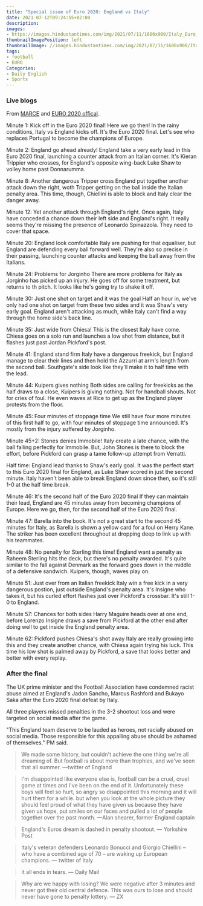 ```yaml
---
title: "Special issue of Euro 2020: England vs Italy"
date: 2021-07-12T09:24:55+02:00
description:
images:
- https://images.hindustantimes.com/img/2021/07/11/1600x900/Italy_Euro_2020_trophy_1626042203830_1626042228590.jpg
thumbnailImagePosition: left
thumbnailImage: //images.hindustantimes.com/img/2021/07/11/1600x900/Italy_Euro_2020_trophy_1626042203830_1626042228590.jpg
tags:
- football
- EURO
Categories:
- Daily English
- Sports
---
```

### Live blogs

From [MARCE](https://www.marca.com/en/football/uefa-euro/2021/07/11/60eb0cce46163f89168b464a.html) and [EURO 2020 offical](https://www.uefa.com/uefaeuro-2020/match/2024491/).

Minute 1: Kick off in the Euro 2020 final!
Here we go then! In the rainy conditions, Italy vs England kicks off. It's the Euro 2020 final. Let's see who replaces Portugal to become the champions of Europe.

Minute 2: England go ahead already!
England take a very early lead in this Euro 2020 final, launching a counter attack from an Italian corner. It's Kieran Trippier who crosses, for England's opposite wing-back Luke Shaw to volley home past Donnarumma.

Minute 8: Another dangerous Tripper cross
England put together another attack down the right, woth Tripper getting on the ball inside the Italian penalty area. This time, though, Chiellini is able to block and Italy clear the danger away.

Minute 12: Yet another attack through England's right.
Once again, Italy have conceded a chance down their left side and England's right. It really seems they're missing the presence of Leonardo Spinazzola. They need to cover that space.

Minute 20: England look comfortable
Italy are pushing for that equaliser, but England are defending every ball forward well. They're also so precise in their passing, launching counter attacks and keeping the ball away from the Italians.

Minute 24: Problems for Jorginho
There are more problems for Italy as Jorginho has picked up an injury. He goes off for some treatment, but returns to th pitch. It looks like he's going try to shake it off.

Minute 30: Just one shot on target and it was the goal
Half an hour in, we've only had one shot on target from these two sides and it was Shaw's very early goal. England aren't attacking as much, while Italy can't find a way through the home side's back line.

Minute 35: Just wide from Chiesa!
This is the closest Italy have come. Chiesa goes on a solo run and launches a low shot from distance, but it flashes just past Jordan Pickford's post.

Minute 41: England stand firm
Italy have a dangerous freekick, but England manage to clear their lines and then hold the Azzurri at arm's length from the second ball. Southgate's side look like they'll make it to half time with the lead.

Minute 44: Kuipers gives nothing
Both sides are calling for freekicks as the half draws to a close, Kuipers is giving nothing. Not for handball shouts. Not for cries of foul. He even waves at Rice to get up as the England player protests from the floor.

Minute 45: Four minutes of stoppage time
We still have four more minutes of this first half to go, with four minutes of stoppage time announced. It's mostly from the injury suffered by Jorginho.

Minute 45+2: Stones denies Immobile!
Italy create a late chance, with the ball falling perfectly for Immobile. But, John Stones is there to block the effort, before Pickford can grasp a tame follow-up attempt from Verratti.

Half time: England lead thanks to Shaw's early goal.
It was the perfect start to this Euro 2020 final for England, as Luke Shaw scored in just the second minute. Italy haven't been able to break England down since then, so it's still 1-0 at the half time break.

Minute 46: It's the second half of the Euro 2020 final
If they can maintain their lead, England are 45 minutes away from becoming champions of Europe. Here we go, then, for the second half of the Euro 2020 final.

Minute 47: Barella into the book.
It's not a great start to the second 45 minutes for Italy, as Barella is shown a yellow card for a foul on Herry Kane. The striker has been excellent throughout at dropping deep to link up with his teammates.

Minute 48: No penalty for Sterling this time!
England want a penalty as Raheem Sterling hits the deck, but there's no penalty awarded. It's quite similar to the fall against Denmark as the forward goes down in the middle of a defensive sandwich. Kuipers, though, waves play on.

Minute 51: Just over from an Italian freekick
Italy win a free kick in a very dangerous postion, just outside England's penalty area. It's Insigne who takes it, but his curled effort flashes just over Pickford's crossbar. It's still 1-0 to England.

Minute 57: Chances for both sides
Harry Maguire heads over at one end, before Lorenzo Insigne draws a save from Pickford at the other end after doing well to get inside the England penalty area.

Minute 62: Pickford pushes Chiesa's shot away
Italy are really growing into this and they create another chance, with Chiesa again trying his luck. This time his low shot is palmed away by Pickford, a save that looks better and better with every replay.



### After the final

The UK prime minister and the Football Association have condemned racist abuse aimed at England's Jadon Sancho, Marcus Rashford and Bukayo Saka after the Euro 2020 final defeat by Italy.

All three players missed penalties in the 3-2 shootout loss and were targeted on social media after the game.

"This England team deserve to be lauded as heroes, not racially abused on social media. Those responsible for this appalling abuse should be ashamed of themselves." PM said.

> We made some history, but couldn't achieve the one thing we're all dreaming of.
But football is about more than trophies, and we've seen that all summer.
—twitter of England

> I'm disappointed like everyone else is, football can be a cruel, cruel game at times and I've been on the end of it.
Unfortunately these boys will feel so hurt, so angry so disappointed this morning and it will hurt them for a while.
but when you look at the whole picture they should feel proud of what they have given us because they have given us hope, put smiles on our faces and pulled a lot of people together over the past month.
—Alan shearer, former England captain

> England's Euros dream is dashed in penalty shootout.
— Yorkshire Post

> Italy's veteran defenders Leonardo Bonucci and Giorgio Chiellini – who have a combined age of 70 – are waking up European champions.
— twitter of Italy

> It all ends in tears.
— Daily Mail

> Why are we happy with losing? We were negative after 3 minutes and never got their old central defence. This was ours to lose and should never have gone to penalty lottery.
— ZX
